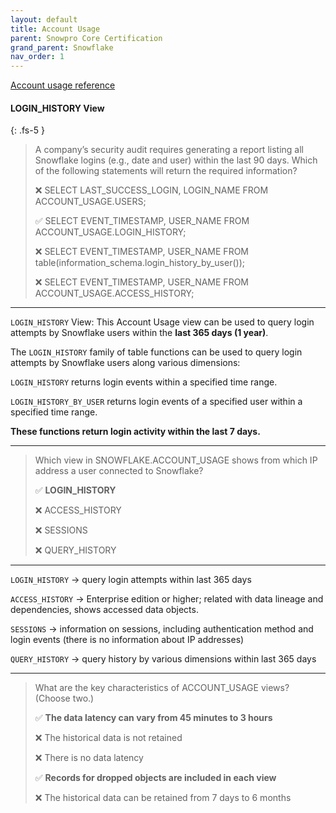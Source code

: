 ```yaml
---
layout: default
title: Account Usage
parent: Snowpro Core Certification
grand_parent: Snowflake
nav_order: 1
---
```


[Account usage reference](https://docs.snowflake.com/en/sql-reference/account-usage)

#### LOGIN_HISTORY View
{: .fs-5 }

> A company’s security audit requires generating a report listing all Snowflake logins (e.g., date and user) within the last 90 days. Which of the following statements will return the required information?
>
> ❌ SELECT LAST_SUCCESS_LOGIN, LOGIN_NAME FROM ACCOUNT_USAGE.USERS;
>
> ✅ SELECT EVENT_TIMESTAMP, USER_NAME FROM ACCOUNT_USAGE.LOGIN_HISTORY;
>
> ❌ SELECT EVENT_TIMESTAMP, USER_NAME FROM table(information_schema.login_history_by_user());
>
> ❌ SELECT EVENT_TIMESTAMP, USER_NAME FROM ACCOUNT_USAGE.ACCESS_HISTORY;

***

`LOGIN_HISTORY` View: This Account Usage view can be used to query login attempts by Snowflake users within the **last 365 days (1 year)**.

The `LOGIN_HISTORY` family of table functions can be used to query login attempts by Snowflake users along various dimensions:

`LOGIN_HISTORY` returns login events within a specified time range.

`LOGIN_HISTORY_BY_USER` returns login events of a specified user within a specified time range.

**These functions return login activity within the last 7 days.**

***

> Which view in SNOWFLAKE.ACCOUNT_USAGE shows from which IP address a user connected to Snowflake?
>
> ✅ **LOGIN_HISTORY**
>
> ❌ ACCESS_HISTORY
>
> ❌ SESSIONS
> 
> ❌ QUERY_HISTORY

*** 

`LOGIN_HISTORY` → query login attempts within last 365 days

`ACCESS_HISTORY` → Enterprise edition or higher; related with data lineage and dependencies, shows accessed data objects.

`SESSIONS` → information on sessions, including authentication method and login events (there is no information about IP addresses)

`QUERY_HISTORY` → query history by various dimensions within last 365 days

***

> What are the key characteristics of ACСOUNT_USAGE views? (Choose two.)
>
> ✅ **The data latency can vary from 45 minutes to 3 hours**
>
> ❌ The historical data is not retained
>
> ❌ There is no data latency
> 
> ✅ **Records for dropped objects are included in each view**
>
> ❌ The historical data can be retained from 7 days to 6 months
